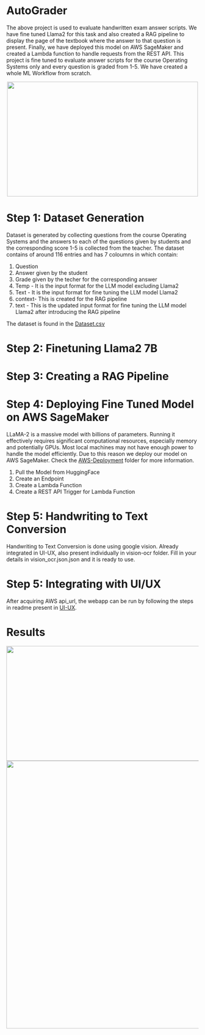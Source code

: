 # AutoGrader
The above project is used to evaluate handwritten exam answer scripts. We have fine tuned Llama2 for this task and also created a RAG pipeline to display the page of the textbook where the answer to that question is present. Finally, we have deployed this model on AWS SageMaker and created a Lambda function to handle requests from the REST API. This project is fine tuned to evaluate answer scripts for the course Operating Systems only and every question is graded from 1-5. 
We have created a whole ML Workflow from scratch. 
<p align=center>
<img src=https://github.com/PranavDarshan/AutoGrader/blob/main/assets/llmworkflow.png width=500, height=300>
</p>

# Step 1: Dataset Generation

Dataset is generated by collecting questions from the course Operating Systems and the answers to each of the questions given by students and the corresponding score 1-5 is collected from the teacher. The dataset contains of around 116 entries and has 7 coloumns in which contain: 
1. Question
2. Answer given by the student
3. Grade given by the techer for the corresponding answer
4. Temp - It is the input format for the LLM model excluding Llama2
5. Text - It is the input format for fine tuning the LLM model Llama2
6. context- This is created for the RAG pipeline
7. text - This is the updated input format for fine tuning the LLM model Llama2 after introducing the RAG pipeline  

The dataset is found in the [Dataset.csv](https://github.com/PranavDarshan/AutoGrader/blob/main/Dataset.csv)

# Step 2: Finetuning Llama2 7B 

# Step 3: Creating a RAG Pipeline

# Step 4: Deploying Fine Tuned Model on AWS SageMaker

LLaMA-2 is a massive model with billions of parameters. Running it effectively requires significant computational resources, especially memory and potentially GPUs. Most local machines may not have enough power to handle the model efficiently. Due to this reason we deploy our model on AWS SageMaker.
Check the [AWS-Deployment](https://github.com/PranavDarshan/AutoGrader/tree/main/AWS-Deployment) folder for more information. 

1. Pull the Model from HuggingFace
2. Create an Endpoint
3. Create a Lambda Function
4. Create a REST API Trigger for Lambda Function

# Step 5: Handwriting to Text Conversion
Handwriting to Text Conversion is done using google vision. Already integrated in UI-UX, also present individually in vision-ocr folder. Fill in your details in vision_ocr.json.json and it is ready to use.

# Step 5: Integrating with UI/UX
After acquiring AWS api_url, the webapp can be run by following the steps in readme present in [UI-UX]((https://github.com/PranavDarshan/AutoGrader/tree/main/UI-UX#integration-with-uiux)).
# Results
<p align=center>
<img src=https://github.com/PranavDarshan/AutoGrader/blob/main/assets/ModelResult.jpg width=700, height=300>
<img src=https://github.com/PranavDarshan/AutoGrader/blob/main/assets/RAG.jpg width=700, height=700>
</p>




